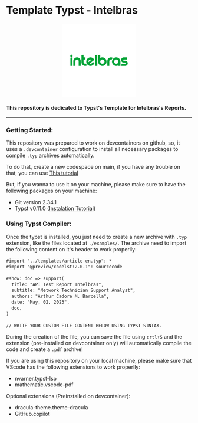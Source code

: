 # Template Typst - Intelbras

<img src="./assets/main-logo.svg" alt="IntelbrasLogo" width="200" style="display: block; margin-left: auto; margin-right: auto;"/>

#### This repository is dedicated to Typst's Template for Intelbras's Reports. 

---
### Getting Started: 

This repository was prepared to work on devcontainers on github, so, it uses a `.devcontainer` configuration to install all necessary packages to compile `.typ` archives automatically. 

To do that, create a new codespace on main, if you have any trouble on that, you can use [This tutorial](https://docs.github.com/en/codespaces/getting-started/quickstart)

But, if you wanna to use it on your machine, please make sure to have the following packages on your machine: 

- Git version 2.34.1
- Typst v0.11.0 ([Instalation Tutorial](https://github.com/typst/typst))

### Using Typst Compiler: 

Once the typst is installed, you just need to create a new archive with `.typ` extension, like the files located at `./examples/`. The archive need to import the following content on it's header to work properlly: 

```
#import "../templates/article-en.typ": *
#import "@preview/codelst:2.0.1": sourcecode

#show: doc => support(
  title: "API Test Report Intelbras",
  subtitle: "Network Technician Support Analyst",
  authors: "Arthur Cadore M. Barcella",
  date: "May, 02, 2023",
  doc,
)

// WRITE YOUR CUSTOM FILE CONTENT BELOW USING TYPST SINTAX. 
```

During the creation of the file, you can save the file using `crtl+S` and the extension (pre-installed on devcontainer only) will automatically compile the code and create a `.pdf` archive! 

If you are using this repository on your local machine, please make sure that VScode has the following extensions to work properlly: 

- nvarner.typst-lsp
- mathematic.vscode-pdf

Optional extensions (Preinstalled on devcontainer): 

- dracula-theme.theme-dracula
- GitHub.copilot


